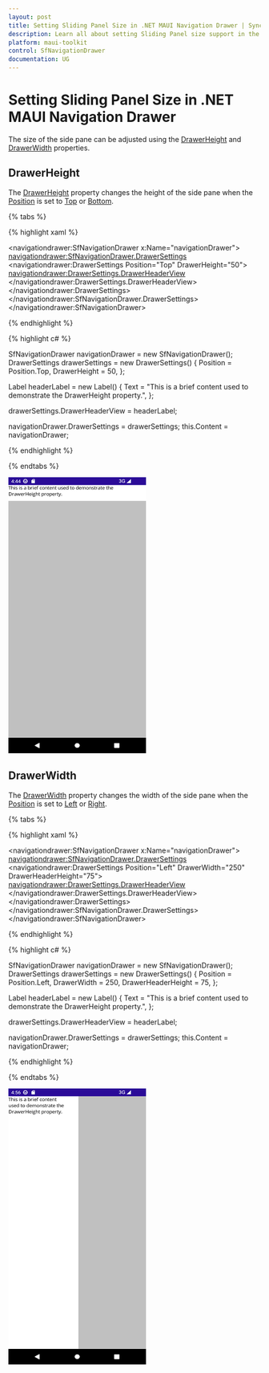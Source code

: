 ```yaml
---
layout: post
title: Setting Sliding Panel Size in .NET MAUI Navigation Drawer | Syncfusion®
description: Learn all about setting Sliding Panel size support in the Syncfusion® .NET MAUI Navigation Drawer (SfNavigationDrawer) control and more.
platform: maui-toolkit
control: SfNavigationDrawer
documentation: UG
---
```


# Setting Sliding Panel Size in .NET MAUI Navigation Drawer

The size of the side pane can be adjusted using the [DrawerHeight](https://help.syncfusion.com/cr/maui-toolkit/Syncfusion.Maui.Toolkit.NavigationDrawer.DrawerSettings.html#Syncfusion_Maui_Toolkit_NavigationDrawer_DrawerSettings_DrawerHeight) and [DrawerWidth](https://help.syncfusion.com/cr/maui-toolkit/Syncfusion.Maui.Toolkit.NavigationDrawer.DrawerSettings.html#Syncfusion_Maui_Toolkit_NavigationDrawer_DrawerSettings_DrawerWidth) properties.

## DrawerHeight

The [DrawerHeight](https://help.syncfusion.com/cr/maui-toolkit/Syncfusion.Maui.Toolkit.NavigationDrawer.DrawerSettings.html#Syncfusion_Maui_Toolkit_NavigationDrawer_DrawerSettings_DrawerHeight) property changes the height of the side pane when the [Position](https://help.syncfusion.com/cr/maui-toolkit/Syncfusion.Maui.Toolkit.NavigationDrawer.DrawerSettings.html#Syncfusion_Maui_Toolkit_NavigationDrawer_DrawerSettings_Position) is set to [Top](https://help.syncfusion.com/cr/maui-toolkit/Syncfusion.Maui.Toolkit.NavigationDrawer.Position.html#Syncfusion_Maui_Toolkit_NavigationDrawer_Position_Top) or [Bottom](https://help.syncfusion.com/cr/maui-toolkit/Syncfusion.Maui.Toolkit.NavigationDrawer.Position.html#Syncfusion_Maui_Toolkit_NavigationDrawer_Position_Bottom).

{% tabs %}

{% highlight xaml %}

<navigationdrawer:SfNavigationDrawer x:Name="navigationDrawer">
    <navigationdrawer:SfNavigationDrawer.DrawerSettings>
        <navigationdrawer:DrawerSettings Position="Top"
                                         DrawerHeight="50">
            <navigationdrawer:DrawerSettings.DrawerHeaderView>
                <Label Text="This is a brief content used to demonstrate the DrawerHeight property."/>
            </navigationdrawer:DrawerSettings.DrawerHeaderView>
        </navigationdrawer:DrawerSettings>
    </navigationdrawer:SfNavigationDrawer.DrawerSettings>
</navigationdrawer:SfNavigationDrawer>
	
{% endhighlight %}	
	
{% highlight c# %}

SfNavigationDrawer navigationDrawer = new SfNavigationDrawer();
DrawerSettings drawerSettings = new DrawerSettings()
{
    Position = Position.Top,
    DrawerHeight = 50,
};

Label headerLabel = new Label()
{
    Text = "This is a brief content used to demonstrate the DrawerHeight property.",
};

drawerSettings.DrawerHeaderView = headerLabel;

navigationDrawer.DrawerSettings = drawerSettings;
this.Content = navigationDrawer;

{% endhighlight %}

{% endtabs %}

![DrawerHeight](Images/panel-size/navigation_drawer_pane_height.png)

## DrawerWidth

The [DrawerWidth](https://help.syncfusion.com/cr/maui-toolkit/Syncfusion.Maui.Toolkit.NavigationDrawer.DrawerSettings.html#Syncfusion_Maui_Toolkit_NavigationDrawer_DrawerSettings_DrawerWidth) property changes the width of the side pane when the [Position](https://help.syncfusion.com/cr/maui-toolkit/Syncfusion.Maui.Toolkit.NavigationDrawer.DrawerSettings.html#Syncfusion_Maui_Toolkit_NavigationDrawer_DrawerSettings_Position) is set to [Left](https://help.syncfusion.com/cr/maui-toolkit/Syncfusion.Maui.Toolkit.NavigationDrawer.Position.html#Syncfusion_Maui_Toolkit_NavigationDrawer_Position_Left) or [Right](https://help.syncfusion.com/cr/maui-toolkit/Syncfusion.Maui.Toolkit.NavigationDrawer.Position.html#Syncfusion_Maui_Toolkit_NavigationDrawer_Position_Right).

{% tabs %}

{% highlight xaml %}

 <navigationdrawer:SfNavigationDrawer x:Name="navigationDrawer">
     <navigationdrawer:SfNavigationDrawer.DrawerSettings>
         <navigationdrawer:DrawerSettings Position="Left"
                                          DrawerWidth="250"
                                          DrawerHeaderHeight="75">
             <navigationdrawer:DrawerSettings.DrawerHeaderView>
                 <Label Text="This is a brief content used to demonstrate the DrawerWidth property."/>
             </navigationdrawer:DrawerSettings.DrawerHeaderView>
         </navigationdrawer:DrawerSettings>
     </navigationdrawer:SfNavigationDrawer.DrawerSettings>
 </navigationdrawer:SfNavigationDrawer>
	
{% endhighlight %}	
	
{% highlight c# %}

SfNavigationDrawer navigationDrawer = new SfNavigationDrawer();
DrawerSettings drawerSettings = new DrawerSettings()
{
    Position = Position.Left,
    DrawerWidth = 250,
    DrawerHeaderHeight = 75,
};

Label headerLabel = new Label()
{
    Text = "This is a brief content used to demonstrate the DrawerHeight property.",
};

drawerSettings.DrawerHeaderView = headerLabel;

navigationDrawer.DrawerSettings = drawerSettings;
this.Content = navigationDrawer;

{% endhighlight %}

{% endtabs %}

![DrawerWidth](Images/panel-size/navigation_drawer_pane_width.png)